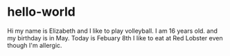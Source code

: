 # hello-world 
Hi my name is Elizabeth and I like to play volleyball. I am 16 years old. and my birthday is in May. Today is Febuary 8th
I like to eat at Red Lobster even though I'm allergic.
